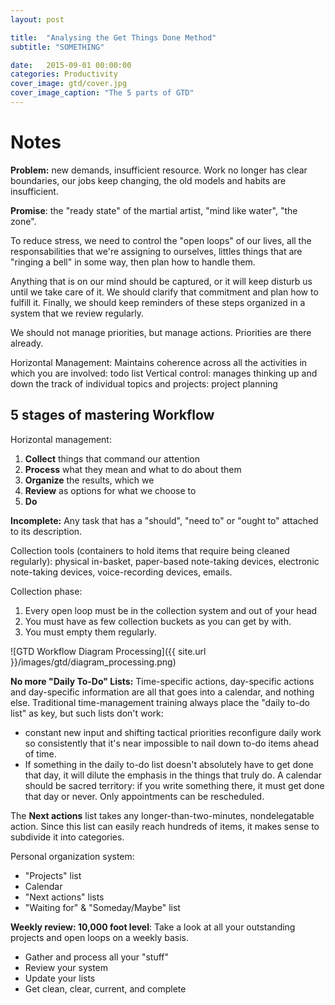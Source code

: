 ```yaml
---
layout: post

title:  "Analysing the Get Things Done Method"
subtitle: "SOMETHING"

date:   2015-09-01 00:00:00
categories: Productivity
cover_image: gtd/cover.jpg
cover_image_caption: "The 5 parts of GTD"
---
```



# Notes

**Problem:** new demands, insufficient resource. Work no longer has clear
boundaries, our jobs keep changing, the old models and habits are insufficient.

**Promise**: the "ready state" of the martial artist, "mind like water", "the
zone".

To reduce stress, we need to control the "open loops" of our lives, all the
responsabilities that we're assigning to ourselves, littles things that are
"ringing a bell" in some way, then plan how to handle them.

Anything that is on our mind should be captured, or it will keep disturb us
until we take care of it. We should clarify that commitment and plan how to
fulfill it. Finally, we should keep reminders of these steps organized in a
system that we review regularly.

We should not manage priorities, but manage actions. Priorities are there
already.

Horizontal Management: Maintains coherence across all the activities in which
you are involved: todo list
Vertical control: manages thinking up and down the track of individual topics
and projects: project planning


## 5 stages of mastering Workflow

Horizontal  management:

1. **Collect** things that command our attention
2. **Process** what they mean and what to do about them
3. **Organize** the results, which we
4. **Review** as options for what we choose to
5. **Do**

**Incomplete:** Any task that has a "should", "need to" or "ought to" attached
to its description.

Collection tools (containers to hold items that require being cleaned regularly):
physical in-basket, paper-based note-taking devices,
electronic note-taking devices, voice-recording devices, emails.

Collection phase:
1. Every open loop must be in the collection system and out of your head
2. You must have as few collection buckets as you can get by with.
3. You must empty them regularly.

![GTD Workflow Diagram Processing]({{ site.url }}/images/gtd/diagram_processing.png)


**No more "Daily To-Do" Lists:** Time-specific actions, day-specific actions
and day-specific information are all that goes into a calendar, and nothing
else. Traditional time-management training always place the "daily to-do list"
as key, but such lists don't work:
* constant new input and shifting tactical priorities reconfigure daily work so
  consistently that it's near impossible to nail down to-do items ahead of time.
* If something in the daily to-do list doesn't absolutely have to get done that
  day, it will dilute the emphasis in the things that truly do.
A calendar should be sacred territory: if you write something there, it must get
done that day or never. Only appointments can be rescheduled.

The **Next actions** list takes any longer-than-two-minutes, nondelegatable
action. Since this list can easily reach hundreds of items, it makes sense to
subdivide it into categories.

Personal organization system:
* "Projects" list
* Calendar
* "Next actions" lists
* "Waiting for" & "Someday/Maybe" list


**Weekly review: 10,000 foot level**: Take a look at all your outstanding
projects and open loops on a weekly basis.
* Gather and process all your "stuff"
* Review your system
* Update your lists
* Get clean, clear, current, and complete
